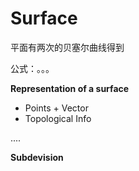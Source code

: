 # Surface

平面有两次的贝塞尔曲线得到

公式：。。。



**Representation of a surface**

* Points + Vector
* Topological Info





....



**Subdevision**